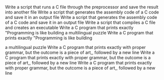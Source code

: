 Write a script that runs a C file through the preprocessor and save the result into another file
Write a script that generates the assembly code of a C code and save it in an output file
Write a script that generates the assembly code of a C code and save it in an output file
Write a script that compiles a C file and creates an executable
Write a C program that prints exactly "Programming is like building a multilingual puzzle
Write a C program that prints exactly "Programming is like building

 a multilingual puzzle
Write a C program that prints exactly with proper grammar, but the outcome is a piece of art,, followed by a new line
Write a C program that prints exactly with proper grammar, but the outcome is a piece of art,, followed by a new line
Write a C program that prints exactly with proper grammar, but the outcome is a piece of art,, followed by a new line
